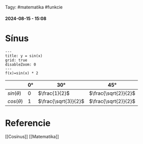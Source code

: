  Tagy: #matematika #funkcie
#### 2024-08-15 - 15:08

# Sínus

```functionplot
---
title: y = sin(x)
grid: true
disableZoom: 0
---
f(x)=sin(x) * 2
```

|                | $0°$ | $30°$                | $45°$                |
| -------------- | ---- | -------------------- | -------------------- |
| $sin (\theta)$ | 0    | $\frac{1}{2}$        | $\frac{\sqrt{2}}{2}$ |
| $cos (\theta)$ | 1    | $\frac{\sqrt{3}}{2}$ | $\frac{\sqrt{2}}{2}$ |
# Referencie
[[Cosínus]]
[[Matematika]]